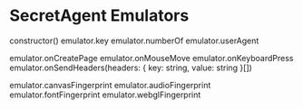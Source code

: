# SecretAgent Emulators

constructor()
emulator.key
emulator.numberOf
emulator.userAgent

emulator.onCreatePage
emulator.onMouseMove
emulator.onKeyboardPress
emulator.onSendHeaders(headers: { key: string, value: string }[])

emulator.canvasFingerprint
emulator.audioFingerprint
emulator.fontFingerprint
emulator.webglFingerprint
